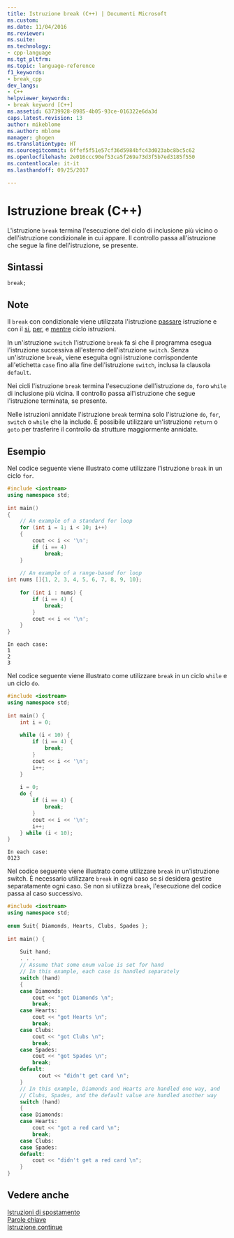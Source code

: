 ```yaml
---
title: Istruzione break (C++) | Documenti Microsoft
ms.custom: 
ms.date: 11/04/2016
ms.reviewer: 
ms.suite: 
ms.technology:
- cpp-language
ms.tgt_pltfrm: 
ms.topic: language-reference
f1_keywords:
- break_cpp
dev_langs:
- C++
helpviewer_keywords:
- break keyword [C++]
ms.assetid: 63739928-8985-4b05-93ce-016322e6da3d
caps.latest.revision: 13
author: mikeblome
ms.author: mblome
manager: ghogen
ms.translationtype: HT
ms.sourcegitcommit: 6ffef5f51e57cf36d5984bfc43d023abc8bc5c62
ms.openlocfilehash: 2e016ccc90ef53ca5f269a73d3f5b7ed3185f550
ms.contentlocale: it-it
ms.lasthandoff: 09/25/2017

---
```

# <a name="break-statement-c"></a>Istruzione break (C++)
L'istruzione `break` termina l'esecuzione del ciclo di inclusione più vicino o dell'istruzione condizionale in cui appare. Il controllo passa all'istruzione che segue la fine dell'istruzione, se presente.  
  
## <a name="syntax"></a>Sintassi  
  
```  
break;  
```  
  
## <a name="remarks"></a>Note  
 Il `break` con condizionale viene utilizzata l'istruzione [passare](../cpp/switch-statement-cpp.md) istruzione e con il [si](../cpp/do-while-statement-cpp.md), [per](../cpp/for-statement-cpp.md), e [mentre](../cpp/while-statement-cpp.md) ciclo istruzioni.  
  
 In un'istruzione `switch` l'istruzione `break` fa sì che il programma esegua l'istruzione successiva all'esterno dell'istruzione `switch`. Senza un'istruzione `break`, viene eseguita ogni istruzione corrispondente all'etichetta `case` fino alla fine dell'istruzione `switch`, inclusa la clausola `default`.  
  
 Nei cicli l'istruzione `break` termina l'esecuzione dell'istruzione `do`, `for`o `while` di inclusione più vicina. Il controllo passa all'istruzione che segue l'istruzione terminata, se presente.  
  
 Nelle istruzioni annidate l'istruzione `break` termina solo l'istruzione `do`, `for`, `switch` o `while` che la include. È possibile utilizzare un'istruzione `return` o `goto` per trasferire il controllo da strutture maggiormente annidate.  
  
## <a name="example"></a>Esempio  
 Nel codice seguente viene illustrato come utilizzare l'istruzione `break` in un ciclo `for`.  
  
```cpp  
#include <iostream>  
using namespace std;  
  
int main()  
{  
    // An example of a standard for loop  
    for (int i = 1; i < 10; i++)  
    {  
        cout << i << '\n';  
        if (i == 4)  
            break;  
    }  
  
    // An example of a range-based for loop  
int nums []{1, 2, 3, 4, 5, 6, 7, 8, 9, 10};  
  
    for (int i : nums) {  
        if (i == 4) {  
            break;  
        }  
        cout << i << '\n';  
    }  
}  
```  
  
```Output  
In each case:   
1  
2  
3  
```  
  
 Nel codice seguente viene illustrato come utilizzare `break` in un ciclo `while` e un ciclo `do`.  
  
```cpp  
#include <iostream>  
using namespace std;  
  
int main() {  
    int i = 0;  
  
    while (i < 10) {  
        if (i == 4) {  
            break;  
        }  
        cout << i << '\n';  
        i++;  
    }  
  
    i = 0;  
    do {  
        if (i == 4) {  
            break;  
        }  
        cout << i << '\n';  
        i++;  
    } while (i < 10);  
}  
```  
  
```Output  
In each case:  
0123  
```  
  
 Nel codice seguente viene illustrato come utilizzare `break` in un'istruzione switch. È necessario utilizzare `break` in ogni caso se si desidera gestire separatamente ogni caso. Se non si utilizza `break`, l'esecuzione del codice passa al caso successivo.  
  
```cpp  
#include <iostream>  
using namespace std;  
  
enum Suit{ Diamonds, Hearts, Clubs, Spades };  
  
int main() {  
  
    Suit hand;  
    . . .  
    // Assume that some enum value is set for hand  
    // In this example, each case is handled separately  
    switch (hand)  
    {  
    case Diamonds:  
        cout << "got Diamonds \n";  
        break;  
    case Hearts:  
        cout << "got Hearts \n";  
        break;  
    case Clubs:  
        cout << "got Clubs \n";  
        break;  
    case Spades:  
        cout << "got Spades \n";  
        break;  
    default:   
          cout << "didn't get card \n";  
    }  
    // In this example, Diamonds and Hearts are handled one way, and  
    // Clubs, Spades, and the default value are handled another way  
    switch (hand)  
    {  
    case Diamonds:  
    case Hearts:  
        cout << "got a red card \n";  
        break;  
    case Clubs:  
    case Spades:   
    default:  
        cout << "didn't get a red card \n";  
    }  
}  
```  
  
## <a name="see-also"></a>Vedere anche  
 [Istruzioni di spostamento](../cpp/jump-statements-cpp.md)   
 [Parole chiave](../cpp/keywords-cpp.md)   
 [Istruzione continue](../cpp/continue-statement-cpp.md)

